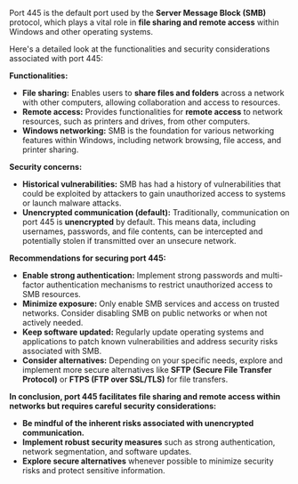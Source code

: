 Port 445 is the default port used by the **Server Message Block (SMB)** protocol, which plays a vital role in **file sharing and remote access** within Windows and other operating systems.

Here's a detailed look at the functionalities and security considerations associated with port 445:

**Functionalities:**

- **File sharing:** Enables users to **share files and folders** across a network with other computers, allowing collaboration and access to resources.
- **Remote access:** Provides functionalities for **remote access** to network resources, such as printers and drives, from other computers.
- **Windows networking:** SMB is the foundation for various networking features within Windows, including network browsing, file access, and printer sharing.

**Security concerns:**

- **Historical vulnerabilities:** SMB has had a history of vulnerabilities that could be exploited by attackers to gain unauthorized access to systems or launch malware attacks.
- **Unencrypted communication (default):** Traditionally, communication on port 445 is **unencrypted** by default. This means data, including usernames, passwords, and file contents, can be intercepted and potentially stolen if transmitted over an unsecure network.

**Recommendations for securing port 445:**

- **Enable strong authentication:** Implement strong passwords and multi-factor authentication mechanisms to restrict unauthorized access to SMB resources.
- **Minimize exposure:** Only enable SMB services and access on trusted networks. Consider disabling SMB on public networks or when not actively needed.
- **Keep software updated:** Regularly update operating systems and applications to patch known vulnerabilities and address security risks associated with SMB.
- **Consider alternatives:** Depending on your specific needs, explore and implement more secure alternatives like **SFTP (Secure File Transfer Protocol)** or **FTPS (FTP over SSL/TLS)** for file transfers.

**In conclusion, port 445 facilitates file sharing and remote access within networks but requires careful security considerations:**

- **Be mindful of the inherent risks associated with unencrypted communication.**
- **Implement robust security measures** such as strong authentication, network segmentation, and software updates.
- **Explore secure alternatives** whenever possible to minimize security risks and protect sensitive information.